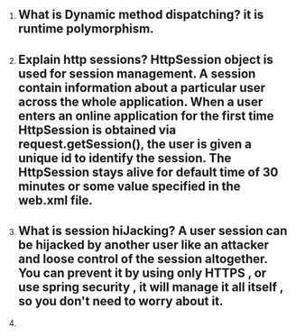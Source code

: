1) What is Dynamic method dispatching?
    it is runtime polymorphism.
   ----------------------------------
2) Explain http sessions?
   HttpSession object is used for session management. A session contain information about a particular user across the whole application.
   When a user enters an online application for the first time HttpSession is obtained via request.getSession(), the user is given a unique id to 
   identify the session.
   The HttpSession stays alive for default time of 30 minutes or some value specified in the web.xml file.
   ----------------------------------
3) What is session hiJacking?
   A user session can be hijacked by another user like an attacker and loose control of the session altogether.
   You can prevent it by using only HTTPS , or use spring security , it will manage it all itself , so you don't need to worry about it.
   ----------------------------------
4) 